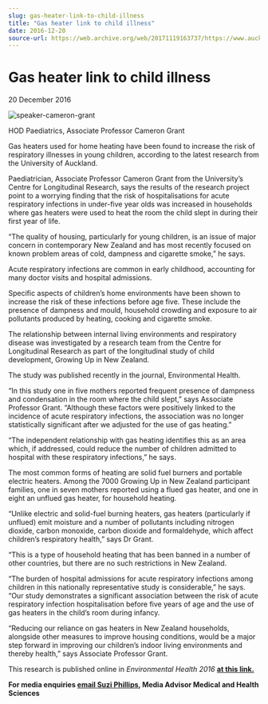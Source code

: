 ```yaml
---
slug: gas-heater-link-to-child-illness
title: "Gas heater link to child illness"
date: 2016-12-20
source-url: https://web.archive.org/web/20171119163737/https://www.auckland.ac.nz/en/about/news-events-and-notices/news/news-2016/12/gas-heater-link-to-child-illness.html
---
```

Gas heater link to child illness
================================

20 December 2016

![speaker-cameron-grant](https://www.auckland.ac.nz/en/about/news-events-and-notices/news/news-2016/12/gas-heater-link-to-child-illness/_jcr_content/par/textimage/image.img.jpg/1482198830899.jpg "speaker-cameron-grant")

HOD Paediatrics, Associate Professor Cameron Grant

Gas heaters used for home heating have been found to increase the risk of respiratory illnesses in young children, according to the latest research from the University of Auckland.

Paediatrician, Associate Professor Cameron Grant from the University’s Centre for Longitudinal Research, says the results of the research project point to a worrying finding that the risk of hospitalisations for acute respiratory infections in under-five year olds was increased in households where gas heaters were used to heat the room the child slept in during their first year of life.

“The quality of housing, particularly for young children, is an issue of major concern in contemporary New Zealand and has most recently focused on known problem areas of cold, dampness and cigarette smoke,” he says.

Acute respiratory infections are common in early childhood, accounting for many doctor visits and hospital admissions.

Specific aspects of children’s home environments have been shown to increase the risk of these infections before age five. These include the presence of dampness and mould, household crowding and exposure to air pollutants produced by heating, cooking and cigarette smoke.

The relationship between internal living environments and respiratory disease was investigated by a research team from the Centre for Longitudinal Research as part of the longitudinal study of child development, Growing Up in New Zealand.

The study was published recently in the journal, Environmental Health.

“In this study one in five mothers reported frequent presence of dampness and condensation in the room where the child slept,” says Associate Professor Grant. “Although these factors were positively linked to the incidence of acute respiratory infections, the association was no longer statistically significant after we adjusted for the use of gas heating.”

“The independent relationship with gas heating identifies this as an area which, if addressed, could reduce the number of children admitted to hospital with these respiratory infections,” he says.

The most common forms of heating are solid fuel burners and portable electric heaters. Among the 7000 Growing Up in New Zealand participant families, one in seven mothers reported using a flued gas heater, and one in eight an unflued gas heater, for household heating.

“Unlike electric and solid-fuel burning heaters, gas heaters (particularly if unflued) emit moisture and a number of pollutants including nitrogen dioxide, carbon monoxide, carbon dioxide and formaldehyde, which affect children’s respiratory health,” says Dr Grant.

“This is a type of household heating that has been banned in a number of other countries, but there are no such restrictions in New Zealand.

“The burden of hospital admissions for acute respiratory infections among children in this nationally representative study is considerable,” he says. “Our study demonstrates a significant association between the risk of acute respiratory infection hospitalisation before five years of age and the use of gas heaters in the child’s room during infancy.

“Reducing our reliance on gas heaters in New Zealand households, alongside other measures to improve housing conditions, would be a major step forward in improving our children’s indoor living environments and thereby health,” says Associate Professor Grant.  

This research is published online in _Environmental Health 2016_ **[at this link.](http://www.ehjournal.net/content/15/1/120)**  

**For media enquiries [email Suzi Phillips](mailto:s.phillips@auckland.ac.nz), Media Advisor Medical and Health Sciences**